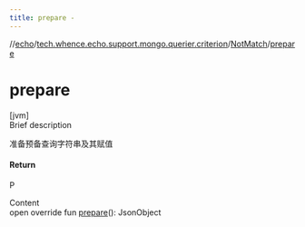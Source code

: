```yaml
---
title: prepare -
---
```

//[echo](../../index.md)/[tech.whence.echo.support.mongo.querier.criterion](../index.md)/[NotMatch](index.md)/[prepare](prepare.md)



# prepare  
[jvm]  
Brief description  


准备预备查询字符串及其赋值



#### Return  


P

  
Content  
open override fun [prepare](prepare.md)(): JsonObject  




